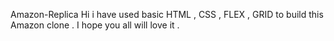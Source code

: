 Amazon-Replica
Hi i have used basic HTML , CSS , FLEX , GRID to build this Amazon clone . I hope you all will love it .
